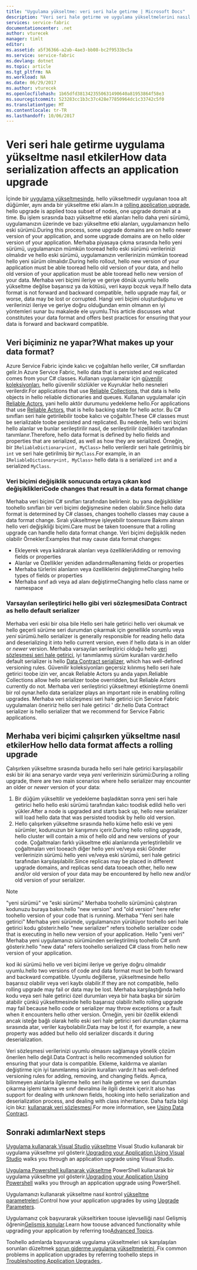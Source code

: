 ```yaml
---
title: "Uygulama yükseltme: veri seri hale getirme | Microsoft Docs"
description: "Veri seri hale getirme ve uygulama yükseltmelerini nasıl etkilediği için en iyi uygulamalar."
services: service-fabric
documentationcenter: .net
author: vturecek
manager: timlt
editor: 
ms.assetid: a5f36366-a2ab-4ae3-bb08-bc2f9533bc5a
ms.service: service-fabric
ms.devlang: dotnet
ms.topic: article
ms.tgt_pltfrm: NA
ms.workload: NA
ms.date: 06/29/2017
ms.author: vturecek
ms.openlocfilehash: 1b65dfd3813423550631490640a81953864f58e3
ms.sourcegitcommit: 523283cc1b3c37c428e77850964dc1c33742c5f0
ms.translationtype: MT
ms.contentlocale: tr-TR
ms.lasthandoff: 10/06/2017
---
```

# <a name="how-data-serialization-affects-an-application-upgrade"></a><span data-ttu-id="1f255-103">Veri seri hale getirme uygulama yükseltme nasıl etkiler</span><span class="sxs-lookup"><span data-stu-id="1f255-103">How data serialization affects an application upgrade</span></span>
<span data-ttu-id="1f255-104">İçinde bir [uygulama yükseltmesinde](service-fabric-application-upgrade.md), hello yükseltmedir uygulanan tooa alt düğümler, aynı anda bir yükseltme etki alanı.</span><span class="sxs-lookup"><span data-stu-id="1f255-104">In a [rolling application upgrade](service-fabric-application-upgrade.md), hello upgrade is applied tooa subset of nodes, one upgrade domain at a time.</span></span> <span data-ttu-id="1f255-105">Bu işlem sırasında bazı yükseltme etki alanları hello daha yeni sürümü, uygulamanızın üzerinde ve bazı yükseltme etki alanları, uygulamanızın hello eski sürümü.</span><span class="sxs-lookup"><span data-stu-id="1f255-105">During this process, some upgrade domains are on hello newer version of your application, and some upgrade domains are on hello older version of your application.</span></span> <span data-ttu-id="1f255-106">Merhaba piyasaya çıkma sırasında hello yeni sürümü, uygulamanızın mümkün tooread hello eski sürümü verilerinizi olmalıdır ve hello eski sürümü, uygulamanızın verilerinizin mümkün tooread hello yeni sürüm olmalıdır.</span><span class="sxs-lookup"><span data-stu-id="1f255-106">During hello rollout, hello new version of your application must be able tooread hello old version of your data, and hello old version of your application must be able tooread hello new version of your data.</span></span> <span data-ttu-id="1f255-107">Merhaba veri biçimi ileriye ve geriye dönük uyumlu hello yükseltme değilse başarısız ya da kötüsü, veri kayıp bozuk veya.</span><span class="sxs-lookup"><span data-stu-id="1f255-107">If hello data format is not forward and backward compatible, hello upgrade may fail, or worse, data may be lost or corrupted.</span></span> <span data-ttu-id="1f255-108">Hangi veri biçimi oluşturduğunu ve verilerinizi ileriye ve geriye doğru olduğundan emin olmanın en iyi yöntemleri sunar bu makalede ele uyumlu.</span><span class="sxs-lookup"><span data-stu-id="1f255-108">This article discusses what constitutes your data format and offers best practices for ensuring that your data is forward and backward compatible.</span></span>

## <a name="what-makes-up-your-data-format"></a><span data-ttu-id="1f255-109">Veri biçiminiz ne yapar?</span><span class="sxs-lookup"><span data-stu-id="1f255-109">What makes up your data format?</span></span>
<span data-ttu-id="1f255-110">Azure Service Fabric içinde kalıcı ve çoğaltılan hello veriler, C# sınıflardan gelir.</span><span class="sxs-lookup"><span data-stu-id="1f255-110">In Azure Service Fabric, hello data that is persisted and replicated comes from your C# classes.</span></span> <span data-ttu-id="1f255-111">Kullanan uygulamalar için [güvenilir koleksiyonları](service-fabric-reliable-services-reliable-collections.md), hello güvenilir sözlükler ve Kuyruklar hello nesneleri verilerdir.</span><span class="sxs-lookup"><span data-stu-id="1f255-111">For applications that use [Reliable Collections](service-fabric-reliable-services-reliable-collections.md), that data is hello objects in hello reliable dictionaries and queues.</span></span> <span data-ttu-id="1f255-112">Kullanan uygulamalar için [Reliable Actors](service-fabric-reliable-actors-introduction.md), yani hello aktör durumunu yedekleme hello.</span><span class="sxs-lookup"><span data-stu-id="1f255-112">For applications that use [Reliable Actors](service-fabric-reliable-actors-introduction.md), that is hello backing state for hello actor.</span></span> <span data-ttu-id="1f255-113">Bu C# sınıfları seri hale getirilebilir toobe kalıcı ve çoğaltılır.</span><span class="sxs-lookup"><span data-stu-id="1f255-113">These C# classes must be serializable toobe persisted and replicated.</span></span> <span data-ttu-id="1f255-114">Bu nedenle, hello veri biçimi hello alanlar ve bunlar serileştirilir nasıl, de serileştirilir özellikleri tarafından tanımlanır.</span><span class="sxs-lookup"><span data-stu-id="1f255-114">Therefore, hello data format is defined by hello fields and properties that are serialized, as well as how they are serialized.</span></span> <span data-ttu-id="1f255-115">Örneğin, bir `IReliableDictionary<int, MyClass>` hello verilerdir seri hale getirilmiş bir `int` ve seri hale getirilmiş bir `MyClass`.</span><span class="sxs-lookup"><span data-stu-id="1f255-115">For example, in an `IReliableDictionary<int, MyClass>` hello data is a serialized `int` and a serialized `MyClass`.</span></span>

### <a name="code-changes-that-result-in-a-data-format-change"></a><span data-ttu-id="1f255-116">Veri biçimi değişiklik sonucunda ortaya çıkan kod değişiklikleri</span><span class="sxs-lookup"><span data-stu-id="1f255-116">Code changes that result in a data format change</span></span>
<span data-ttu-id="1f255-117">Merhaba veri biçimi C# sınıfları tarafından belirlenir. bu yana değişiklikler toohello sınıfları bir veri biçimi değişmesine neden olabilir.</span><span class="sxs-lookup"><span data-stu-id="1f255-117">Since hello data format is determined by C# classes, changes toohello classes may cause a data format change.</span></span> <span data-ttu-id="1f255-118">Sıralı yükseltmeye işleyebilir tooensure Bakımı alınan hello veri değişikliği biçimi.</span><span class="sxs-lookup"><span data-stu-id="1f255-118">Care must be taken tooensure that a rolling upgrade can handle hello data format change.</span></span> <span data-ttu-id="1f255-119">Veri biçimi değişiklik neden olabilir Örnekler:</span><span class="sxs-lookup"><span data-stu-id="1f255-119">Examples that may cause data format changes:</span></span>

* <span data-ttu-id="1f255-120">Ekleyerek veya kaldırarak alanları veya özellikleri</span><span class="sxs-lookup"><span data-stu-id="1f255-120">Adding or removing fields or properties</span></span>
* <span data-ttu-id="1f255-121">Alanlar ve Özellikler yeniden adlandırma</span><span class="sxs-lookup"><span data-stu-id="1f255-121">Renaming fields or properties</span></span>
* <span data-ttu-id="1f255-122">Merhaba türlerini alanların veya özelliklerini değiştirme</span><span class="sxs-lookup"><span data-stu-id="1f255-122">Changing hello types of fields or properties</span></span>
* <span data-ttu-id="1f255-123">Merhaba sınıf adı veya ad alanı değiştirme</span><span class="sxs-lookup"><span data-stu-id="1f255-123">Changing hello class name or namespace</span></span>

### <a name="data-contract-as-hello-default-serializer"></a><span data-ttu-id="1f255-124">Varsayılan serileştirici hello gibi veri sözleşmesi</span><span class="sxs-lookup"><span data-stu-id="1f255-124">Data Contract as hello default serializer</span></span>
<span data-ttu-id="1f255-125">Merhaba veri eski bir olsa bile Hello seri hale getirici hello veri okumak ve hello geçerli sürüme seri durumdan çıkarmak için genellikle sorumlu veya *yeni* sürümü.</span><span class="sxs-lookup"><span data-stu-id="1f255-125">hello serializer is generally responsible for reading hello data and deserializing it into hello current version, even if hello data is in an older or *newer* version.</span></span> <span data-ttu-id="1f255-126">Merhaba varsayılan serileştirici olduğu hello [veri sözleşmesi seri hale getirici](https://msdn.microsoft.com/library/ms733127.aspx), iyi tanımlanmış sürüm kuralları vardır.</span><span class="sxs-lookup"><span data-stu-id="1f255-126">hello default serializer is hello [Data Contract serializer](https://msdn.microsoft.com/library/ms733127.aspx), which has well-defined versioning rules.</span></span> <span data-ttu-id="1f255-127">Güvenilir koleksiyonları geçersiz kılınmış hello seri hale getirici toobe izin ver, ancak Reliable Actors şu anda yapın.</span><span class="sxs-lookup"><span data-stu-id="1f255-127">Reliable Collections allow hello serializer toobe overridden, but Reliable Actors currently do not.</span></span> <span data-ttu-id="1f255-128">Merhaba veri serileştirici yükseltmeyi etkinleştirme önemli bir rol oynar.</span><span class="sxs-lookup"><span data-stu-id="1f255-128">hello data serializer plays an important role in enabling rolling upgrades.</span></span> <span data-ttu-id="1f255-129">Merhaba veri sözleşmesi seri hale getirici için Service Fabric uygulamaları öneririz hello seri hale getirici ' dir.</span><span class="sxs-lookup"><span data-stu-id="1f255-129">hello Data Contract serializer is hello serializer that we recommend for Service Fabric applications.</span></span>

## <a name="how-hello-data-format-affects-a-rolling-upgrade"></a><span data-ttu-id="1f255-130">Merhaba veri biçimi çalışırken yükseltme nasıl etkiler</span><span class="sxs-lookup"><span data-stu-id="1f255-130">How hello data format affects a rolling upgrade</span></span>
<span data-ttu-id="1f255-131">Çalışırken yükseltme sırasında burada hello seri hale getirici karşılaşabilir eski bir iki ana senaryo vardır veya *yeni* verilerinizin sürümü:</span><span class="sxs-lookup"><span data-stu-id="1f255-131">During a rolling upgrade, there are two main scenarios where hello serializer may encounter an older or *newer* version of your data:</span></span>

1. <span data-ttu-id="1f255-132">Bir düğüm yükseltilir ve yedekleme başladıktan sonra yeni seri hale getirici hello hello eski sürümü tarafından kalıcı toodisk edildi hello veri yükler.</span><span class="sxs-lookup"><span data-stu-id="1f255-132">After a node is upgraded and starts back up, hello new serializer will load hello data that was persisted toodisk by hello old version.</span></span>
2. <span data-ttu-id="1f255-133">Hello çalışırken yükseltme sırasında hello küme hello eski ve yeni sürümler, kodunuzun bir karışımını içerir.</span><span class="sxs-lookup"><span data-stu-id="1f255-133">During hello rolling upgrade, hello cluster will contain a mix of hello old and new versions of your code.</span></span> <span data-ttu-id="1f255-134">Çoğaltmaları farklı yükseltme etki alanlarında yerleştirilebilir ve çoğaltmaları veri tooeach diğer hello yeni ve/veya eski Gönder verilerinizin sürümü hello yeni ve/veya eski sürümü, seri hale getirici tarafından karşılaşılabilir.</span><span class="sxs-lookup"><span data-stu-id="1f255-134">Since replicas may be placed in different upgrade domains, and replicas send data tooeach other, hello new and/or old version of your data may be encountered by hello new and/or old version of your serializer.</span></span>

> [!NOTE]
> <span data-ttu-id="1f255-135">"yeni sürümü" ve "eski sürümü" Merhaba toohello sürümünü çalıştıran kodunuzu buraya bakın.</span><span class="sxs-lookup"><span data-stu-id="1f255-135">hello "new version" and "old version" here refer toohello version of your code that is running.</span></span> <span data-ttu-id="1f255-136">Merhaba "Yeni seri hale getirici" Merhaba yeni sürümde, uygulamanızın yürütüyor toohello seri hale getirici kodu gösterir.</span><span class="sxs-lookup"><span data-stu-id="1f255-136">hello "new serializer" refers toohello serializer code that is executing in hello new version of your application.</span></span> <span data-ttu-id="1f255-137">Hello "yeni veri" Merhaba yeni uygulamanızı sürümünden serileştirilmiş toohello C# sınıfı gösterir.</span><span class="sxs-lookup"><span data-stu-id="1f255-137">hello "new data" refers toohello serialized C# class from hello new version of your application.</span></span>
> 
> 

<span data-ttu-id="1f255-138">kod iki sürümü hello ve veri biçimi ileriye ve geriye doğru olmalıdır uyumlu.</span><span class="sxs-lookup"><span data-stu-id="1f255-138">hello two versions of code and data format must be both forward and backward compatible.</span></span> <span data-ttu-id="1f255-139">Uyumlu değillerse, yükseltmesinde hello başarısız olabilir veya veri kaybı olabilir.</span><span class="sxs-lookup"><span data-stu-id="1f255-139">If they are not compatible, hello rolling upgrade may fail or data may be lost.</span></span> <span data-ttu-id="1f255-140">Merhaba karşılaştığında hello kodu veya seri hale getirici özel durumları veya bir hata başka bir sürüm atabilir çünkü yükseltmesinde hello başarısız olabilir.</span><span class="sxs-lookup"><span data-stu-id="1f255-140">hello rolling upgrade may fail because hello code or serializer may throw exceptions or a fault when it encounters hello other version.</span></span> <span data-ttu-id="1f255-141">Örneğin, yeni bir özellik eklendi ancak isteğe bağlı olarak hello eski seri hale getirici seri durumdan çıkarma sırasında atar, veriler kaybolabilir.</span><span class="sxs-lookup"><span data-stu-id="1f255-141">Data may be lost if, for example, a new property was added but hello old serializer discards it during deserialization.</span></span>

<span data-ttu-id="1f255-142">Veri sözleşmesi verilerinizi uyumlu olmasını sağlamaya yönelik çözüm önerilen hello değil.</span><span class="sxs-lookup"><span data-stu-id="1f255-142">Data Contract is hello recommended solution for ensuring that your data is compatible.</span></span> <span data-ttu-id="1f255-143">Ekleme, kaldırma ve alanları değiştirme için iyi tanımlanmış sürüm kuralları vardır.</span><span class="sxs-lookup"><span data-stu-id="1f255-143">It has well-defined versioning rules for adding, removing, and changing fields.</span></span> <span data-ttu-id="1f255-144">Ayrıca, bilinmeyen alanlarla ilgilenme hello seri hale getirme ve seri durumdan çıkarma işlemi takma ve sınıf devralma ile ilgili destek içerir.</span><span class="sxs-lookup"><span data-stu-id="1f255-144">It also has support for dealing with unknown fields, hooking into hello serialization and deserialization process, and dealing with class inheritance.</span></span> <span data-ttu-id="1f255-145">Daha fazla bilgi için bkz: [kullanarak veri sözleşmesi](https://msdn.microsoft.com/library/ms733127.aspx).</span><span class="sxs-lookup"><span data-stu-id="1f255-145">For more information, see [Using Data Contract](https://msdn.microsoft.com/library/ms733127.aspx).</span></span>

## <a name="next-steps"></a><span data-ttu-id="1f255-146">Sonraki adımlar</span><span class="sxs-lookup"><span data-stu-id="1f255-146">Next steps</span></span>
<span data-ttu-id="1f255-147">[Uygulama kullanarak Visual Studio yükseltme](service-fabric-application-upgrade-tutorial.md) Visual Studio kullanarak bir uygulama yükseltme yol gösterir.</span><span class="sxs-lookup"><span data-stu-id="1f255-147">[Upgrading your Application Using Visual Studio](service-fabric-application-upgrade-tutorial.md) walks you through an application upgrade using Visual Studio.</span></span>

<span data-ttu-id="1f255-148">[Uygulama Powershell kullanarak yükseltme](service-fabric-application-upgrade-tutorial-powershell.md) PowerShell kullanarak bir uygulama yükseltme yol gösterir.</span><span class="sxs-lookup"><span data-stu-id="1f255-148">[Upgrading your Application Using Powershell](service-fabric-application-upgrade-tutorial-powershell.md) walks you through an application upgrade using PowerShell.</span></span>

<span data-ttu-id="1f255-149">Uygulamanızı kullanarak yükseltme nasıl kontrol [yükseltme parametreleri](service-fabric-application-upgrade-parameters.md).</span><span class="sxs-lookup"><span data-stu-id="1f255-149">Control how your application upgrades by using [Upgrade Parameters](service-fabric-application-upgrade-parameters.md).</span></span>

<span data-ttu-id="1f255-150">Uygulamanız çok başvurarak yükseltirken toouse işlevselliği nasıl Gelişmiş öğrenin[Gelişmiş konular](service-fabric-application-upgrade-advanced.md).</span><span class="sxs-lookup"><span data-stu-id="1f255-150">Learn how toouse advanced functionality while upgrading your application by referring too[Advanced Topics](service-fabric-application-upgrade-advanced.md).</span></span>

<span data-ttu-id="1f255-151">Toohello adımlarda başvurarak uygulama yükseltmeleri sık karşılaşılan sorunları düzeltmek [sorun giderme uygulama yükseltmelerini ](service-fabric-application-upgrade-troubleshooting.md).</span><span class="sxs-lookup"><span data-stu-id="1f255-151">Fix common problems in application upgrades by referring toohello steps in [Troubleshooting Application Upgrades ](service-fabric-application-upgrade-troubleshooting.md).</span></span>

